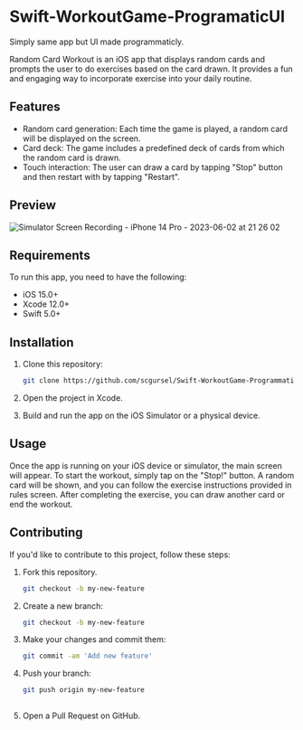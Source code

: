 # Swift-WorkoutGame-ProgramaticUI
Simply same app but UI made programmaticly.

Random Card Workout is an iOS app that displays random cards and prompts the user to do exercises based on the card drawn. It provides a fun and engaging way to incorporate exercise into your daily routine.

## Features

- Random card generation: Each time the game is played, a random card will be displayed on the screen.
- Card deck: The game includes a predefined deck of cards from which the random card is drawn.
- Touch interaction: The user can draw a card by tapping "Stop" button and then restart with by tapping "Restart".

## Preview

![Simulator Screen Recording - iPhone 14 Pro - 2023-06-02 at 21 26 02](https://github.com/scgursel/Swift-WorkoutGame-ProgramaticUI/assets/95382610/c2b73c81-5b3a-430b-8639-eeba0d5f3966)


## Requirements

To run this app, you need to have the following:

- iOS 15.0+
- Xcode 12.0+
- Swift 5.0+

## Installation

1. Clone this repository:
   ```bash
   git clone https://github.com/scgursel/Swift-WorkoutGame-Programmatic.git
   
2. Open the project in Xcode.

3. Build and run the app on the iOS Simulator or a physical device.

## Usage
Once the app is running on your iOS device or simulator, the main screen will appear. To start the workout, simply tap on the "Stop!" button. A random card will be shown, and you can follow the exercise instructions provided in rules screen. After completing the exercise, you can draw another card or end the workout.


## Contributing

If you'd like to contribute to this project, follow these steps:

1. Fork this repository.
   ```bash
   git checkout -b my-new-feature

2. Create a new branch:
   ```bash
   git checkout -b my-new-feature

3. Make your changes and commit them:
   ```bash
   git commit -am 'Add new feature'

4. Push your branch:
   ```bash
   git push origin my-new-feature
 
5. Open a Pull Request on GitHub.
